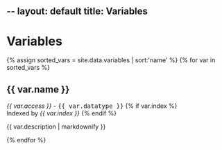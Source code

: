 --
layout: default
title: Variables
---

<h1>Variables</h1>
{% assign sorted_vars = site.data.variables | sort:'name' %}
{% for var in sorted_vars %}
<h2>{{ var.name }}</h2>
<p><em>{{ var.access }}</em> - <tt>{{ var.datatype }}</tt>
{% if var.index %}
<br>Indexed by <em>{{ var.index }}</em>
{% endif %}
</p>
<p>{{ var.description | markdownify }}</p>
{% endfor %}
